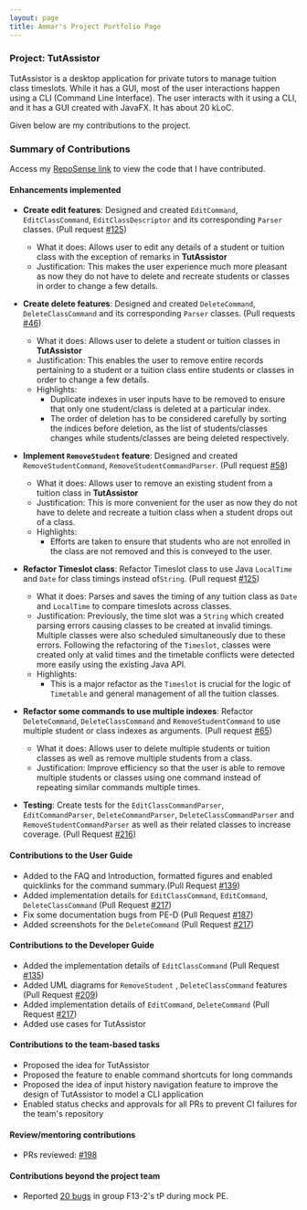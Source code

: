 ```yaml
---
layout: page
title: Ammar's Project Portfolio Page
---
```


### Project: TutAssistor

TutAssistor is a desktop application for private tutors to manage tuition class timeslots. While it has a GUI, most of the user interactions happen using a CLI (Command Line Interface). The user interacts with it using a CLI, and it has a GUI created with JavaFX.
It has about 20 kLoC.

Given below are my contributions to the project.

### Summary of Contributions

Access my [RepoSense link](https://nus-cs2103-ay2122s1.github.io/tp-dashboard/?search=amzhy&sort=groupTitle&sortWithin=title&timeframe=commit&mergegroup=&groupSelect=groupByRepos&breakdown=true&checkedFileTypes=docs~functional-code~test-code~other&since=2021-09-17&tabOpen=true&tabType=authorship&zFR=false&tabAuthor=amzhy&tabRepo=AY2122S1-CS2103T-T12-4%2Ftp%5Bmaster%5D&authorshipIsMergeGroup=false&authorshipFileTypes=docs~functional-code~test-code&authorshipIsBinaryFileTypeChecked=false) to view the code that I have contributed.

#### Enhancements implemented
* **Create edit features**: Designed and created `EditCommand`, `EditClassCommand`, `EditClassDescriptor` and its corresponding `Parser` classes. (Pull request [\#125](https://github.com/AY2122S1-CS2103T-T12-4/tp/pull/125))
  * What it does: Allows user to edit any details of a student or tuition class with the exception of remarks in **TutAssistor**
  * Justification:  This makes the user experience much more pleasant as now they do not have to delete and recreate students or classes in order to change a few details.
  
* **Create delete features**: Designed and created `DeleteCommand`, `DeleteClassCommand` and its corresponding `Parser` classes. (Pull requests [\#46](https://github.com/AY2122S1-CS2103T-T12-4/tp/pull/46))
  * What it does: Allows user to delete a student or tuition classes in **TutAssistor**
  * Justification:  This enables the user to remove entire records pertaining to a student or a tuition class entire students or classes in order to change a few details.
  * Highlights:
    * Duplicate indexes in user inputs have to be removed to ensure that only one student/class is deleted at a particular index.
    * The order of deletion has to be considered carefully by sorting the indices before deletion, as the 
list of students/classes changes while students/classes are being deleted respectively.
  
* **Implement `RemoveStudent` feature**: Designed and created `RemoveStudentCommand`, `RemoveStudentCommandParser`. (Pull request [\#58](https://github.com/AY2122S1-CS2103T-T12-4/tp/pull/58))
  * What it does: Allows user to remove an existing student from a tuition class in **TutAssistor**
  * Justification:  This is more convenient for the user as now they do not have to delete and recreate a tuition class when a student drops out of a class.
  * Highlights: 
    * Efforts are taken to ensure that students who are not enrolled in the class are not removed and this is conveyed to the user.
  
* **Refactor Timeslot class**: Refactor Timeslot class to use Java `LocalTime` and `Date` for class timings instead of`String`. (Pull request [\#125](https://github.com/AY2122S1-CS2103T-T12-4/tp/pull/125))
  * What it does: Parses and saves the timing of any tuition class as `Date` and `LocalTime` to compare timeslots across classes. 
  * Justification: Previously, the time slot was a `String` which created parsing errors causing classes to be created at invalid timings. Multiple classes
were also scheduled simultaneously due to these errors. Following the refactoring of the `Timeslot`, classes were created only at valid times and the timetable conflicts were detected more easily 
using the existing Java API.
  * Highlights:
    * This is a major refactor as the `Timeslot` is crucial for the logic of `Timetable` and general management of all the tuition classes. 

* **Refactor some commands to use multiple indexes**: Refactor `DeleteCommand`, `DeleteClassCommand` and `RemoveStudentCommand` to use multiple student or class indexes as arguments. (Pull request [\#65](https://github.com/AY2122S1-CS2103T-T12-4/tp/pull/65))
  * What it does: Allows user to delete multiple students or tuition classes as well as remove multiple students from a class.
  * Justification: Improve efficiency so that the user is able to remove multiple students or classes using one command instead of 
repeating similar commands multiple times.

* **Testing**: Create tests for the `EditClassCommandParser`, `EditCommandParser`, `DeleteCommandParser`, `DeleteClassCommandParser` and `RemoveStudentCommandParser` as well as their related classes to increase coverage. (Pull Request [\#216](https://github.com/AY2122S1-CS2103T-T12-4/tp/pull/216))

#### Contributions to the User Guide
* Added to the FAQ and Introduction, formatted figures and enabled quicklinks for the command summary.(Pull Request [\#139](https://github.com/AY2122S1-CS2103T-T12-4/tp/pull/139))
* Added implementation details for `EditClassCommand`, `EditCommand`, `DeleteClassCommand` (Pull Request [\#217](https://github.com/AY2122S1-CS2103T-T12-4/tp/pull/217))
* Fix some documentation bugs from PE-D (Pull Request [\#187](https://github.com/AY2122S1-CS2103T-T12-4/tp/pull/187))
* Added screenshots for the `DeleteCommand` (Pull Request [\#217](https://github.com/AY2122S1-CS2103T-T12-4/tp/pull/217))

#### Contributions to the Developer Guide
* Added the implementation details of `EditClassCommand` (Pull Request [\#135](https://github.com/AY2122S1-CS2103T-T12-4/tp/pull/135))
* Added UML diagrams for `RemoveStudent` , `DeleteClassCommand` features (Pull Request [\#209](https://github.com/AY2122S1-CS2103T-T12-4/tp/pull/209))
* Added implementation details of `EditCommand`, `DeleteCommand` (Pull Request [\#217](https://github.com/AY2122S1-CS2103T-T12-4/tp/pull/217))
* Added use cases for TutAssistor

<div style="page-break-after: always;"></div>

#### Contributions to the team-based tasks
* Proposed the idea for TutAssistor
* Proposed the feature to enable command shortcuts for long commands
* Proposed the idea of input history navigation feature to improve the design of TutAssistor to model a CLI application
* Enabled status checks and approvals for all PRs to prevent CI failures for the team's repository

#### Review/mentoring contributions
* PRs reviewed: [\#198](https://github.com/AY2122S1-CS2103T-T12-4/tp/pull/198)

#### Contributions beyond the project team
* Reported [20 bugs](https://github.com/amzhy/ped/issues) in group F13-2's tP during mock PE.

